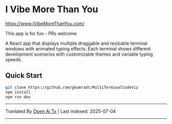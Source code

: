 # I Vibe More Than You

https://www.IVibeMoreThanYou.com/

This app is for fun - PRs welcome

A React app that displays multiple draggable and resizable terminal windows with animated typing effects. Each terminal shows different development scenarios with customizable themes and variable typing speeds.

## Quick Start

```bash
git clone https://github.com/gkamradt/MultiTerminalCodeViz
npm install
npm run dev
```

---

Tranlated By [Open Ai Tx](https://github.com/OpenAiTx/OpenAiTx) | Last indexed: 2025-07-04

---